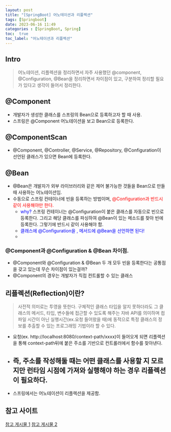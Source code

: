```yaml
---
layout: post
title: "[SpringBoot] 어노테이션과 리플렉션"
tags: [Springboot]
date: 2023-06-16 11:49
categories : [SpringBoot, Spring]
toc:  true
toc_label: "어노테이션과 리플렉션"
---
```


## Intro
> 어노테이션, 리플렉션을 정리하면서 자주 사용했던 @component, @Configuration, @Bean을 정리하면서 차이점이 있고, 구분하여 정리할 필요가 있다고 생각이 들어서 정리한다.


## @Component
- 개발자가 생성한 클래스를 스프링의 Bean으로 등록하고자 할 때 사용.
- 스프링은 @Component 어노테이션을 보고 Bean으로 등록한다.

## @ComponentScan
- @Component, @Controller, @Service, @Repository, @Configuration이 선언된 클래스가 있으면 Bean에 등록한다.

## @Bean
- @Bean은 개발자가 외부 라이브러리와 같은 제어 불가능한 것들을 Bean으로 만들 때 사용하는 어노테이션임.
- 수동으로 스프링 컨테이너에 빈을 등록하는 방법이며,  <span style="color:red">@Configuration과 반드시 같이 사용해야만 한다.</span>
  -  <span style="color:blue">why?</span> 스프링 컨테이너는 @Configuration이 붙은 클래스를 자동으로 빈으로 등록한다. 그리고 해당 클래스를 파싱하여 @Bean이 있는 메소드를 찾아 빈에 등록한다. 그렇기에 반드시 같이 사용해야 함.
  - <span style="color:blue">클래스에 @Configuration을 , 메서드에 @Bean을 선언하면 된다!</span>
  - 

### @Component과 @Configuration & @Bean 차이점.
- @Component와 @Configuration & @Bean 두 개 모두 빈을 등록한다는 공통점을 갖고 있는데 무슨 차이점이 있는걸까?
- @Component의 경우는 개발자가 직접 컨트롤할 수 있는 클래스


## 리플렉션(Reflection)이란?
> 사전적 의미로는 투영을 뜻한다. 구체적인 클래스 타입을 알지 못하더라도 그 클래스의 메서드, 타입, 변수들에 접근할 수 있도록 해주는 자바 API를 의미하며 컴파일 시간이 아닌 실행시간(ex.요청 들어왔을 때)에 동적으로 특정 클래스의 정보를 추출할 수 있는 프로그래밍 기법이라 할 수 있다.

- 요청(ex. http://localhost:8080/context-path/xxxx)이 들어오게 되면 리플렉션을 통해 context-path뒤에 붙은 주소를 기반으로 컨트롤러에서 함수를 찾아낸다.
- 즉, 주소를 작성해둘 때는 어떤 클래스를 사용할 지 모르지만 런타임 시점에 가져와 실행해야 하는 경우 리플렉션이 필요하다.
  - 
- 스프링에서는 어노테이션이 리플렉션을 제공함.
## 참고 사이트
[참고 게시물 1](https://mangkyu.tistory.com/75)
[참고 게시물 2](https://mangkyu.tistory.com/234)


